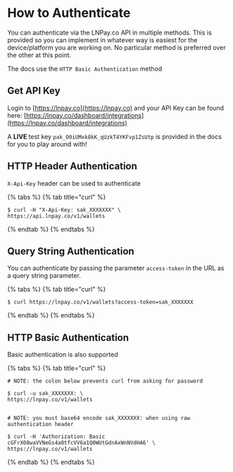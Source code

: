 # How to Authenticate

You can authenticate via the LNPay.co API in multiple methods. This is provided so you can implement in whatever way is easiest for the device/platform you are working on. No particular method is preferred over the other at this point.

The docs use the `HTTP Basic Authentication` method

## Get API Key

Login to [https://lnpay.co](https://lnpay.co) and your API Key can be found here: [https://lnpay.co/dashboard/integrations](https://lnpay.co/dashboard/integrations)

A **LIVE** test key `pak_O0iUMxk8kK_qUzkT4YKFvp1ZsUtp` is provided in the docs for you to play around with!

## HTTP Header Authentication

`X-Api-Key` header can be used to authenticate

{% tabs %}
{% tab title="curl" %}
```text
$ curl -H "X-Api-Key: sak_XXXXXXX" \
https://api.lnpay.co/v1/wallets
```
{% endtab %}
{% endtabs %}

## Query String Authentication

You can authenticate by passing the parameter `access-token` in the URL as a query string parameter.

{% tabs %}
{% tab title="curl" %}
```text
$ curl https://lnpay.co/v1/wallets?access-token=sak_XXXXXXX
```
{% endtab %}
{% endtabs %}

## HTTP Basic Authentication

Basic authentication is also supported

{% tabs %}
{% tab title="curl" %}
```text
# NOTE: the colon below prevents curl from asking for password

$ curl -u sak_XXXXXXX: \
https://lnpay.co/v1/wallets


# NOTE: you must base64 encode sak_XXXXXXX: when using raw authentication header

$ curl -H 'Authorization: Basic cGFrX08waVVNeGs4a0tfcVV6a1Q0WUtGdnAxWnNVdHA6' \
https://lnpay.co/v1/wallets
```
{% endtab %}
{% endtabs %}




